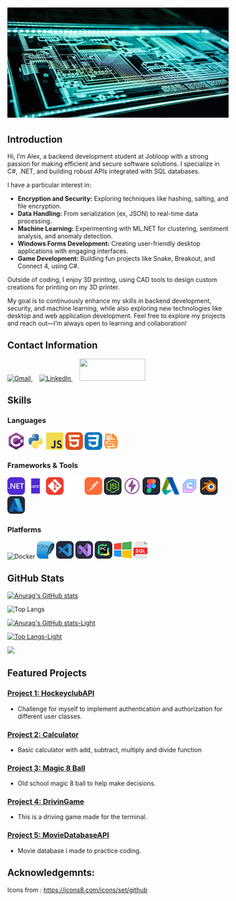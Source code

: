 # <img src="images/chip.jpg" alt="meg" width="100%" height="250">

## Introduction

Hi, I’m Alex, a backend development student at Jobloop with a strong passion for making efficient and secure software solutions.
I specialize in C#, .NET, and building robust APIs integrated with SQL databases.

I have a particular interest in:

- **Encryption and Security:** Exploring techniques like hashing, salting, and file encryption.
- **Data Handling:** From serialization (ex, JSON) to real-time data processing.
- **Machine Learning:** Experimenting with ML.NET for clustering, sentiment analysis, and anomaly detection.
- **Windows Forms Development:** Creating user-friendly desktop applications with engaging interfaces.
- **Game Development:** Building fun projects like Snake, Breakout, and Connect 4, using C#.

Outside of coding, I enjoy 3D printing, using CAD tools to design custom creations for printing on my 3D printer.

My goal is to continuously enhance my skills in backend development, security, and machine learning, while also exploring new technologies like desktop and web application development. Feel free to explore my projects and reach out—I’m always open to learning and collaboration!


## Contact Information

<a href="mailto:bax082024@gmail.com">
  <img src="https://img.shields.io/badge/-Gmail-D14836?style=flat-square&logo=gmail&logoColor=white" alt="Gmail" width="150" height="50">
</a>
&nbsp;&nbsp;&nbsp;
<a href="https://www.linkedin.com/in/alexander-busch-2789b4334/">
  <img src="https://img.shields.io/badge/LinkedIn-blue?style=flat-square&logo=linkedin&logoColor=white" alt="LinkedIn" width="150" height="50">
</a>
&nbsp;&nbsp;&nbsp;
<a href="https://discordapp.com/users/1274996112578707456"><img src="https://img.shields.io/badge/Discord-5865F2?logo=discord&logoColor=white" width="150" height="50px"></a>




## Skills

### Languages
 <img src="images/csharp.svg" alt="C#" width="40" height="40">  <img src="images/python-original.svg" alt="Python" width="40" height="40">  <img src="images/Js.svg" alt="JavaScript" width="40" height="40">  <img src="images/HTML.svg" alt="HTML" width="40" height="40">  <img src="images/CSS.svg" alt="CSS" width="40" height="40"><img src="images/json.png" alt="CSS" width="40" height="40">

### Frameworks & Tools 
 <img src="images/DotNet.svg" alt=".NET" width="40" height="40">  <img src="images/aspnet.png" alt="ASP.NET Core" width="40" height="40">  <img src="images/Git.svg" alt="Git" width="40" height="40">  <img src="images/white-git.png" alt="GitHub" width="40" height="40">  <img src="images/Postman.svg" alt="Postman" width="40" height="40">  <img src="images/NodeJS-Dark.svg" alt="Node.js" width="40" height="40">  <img src="images/Thunder.png" alt="Thunder Client" width="40" height="40">  <img src="images/Figma-Dark.svg" alt="Figma" width="40" height="40">  <img src="images/autodesk.png" alt="Autodesk" width="40" height="40">  <img src="images/ultimaker-cura.png" alt="Ultimaker Cura" width="40" height="40">  <img src="images/Blender-Dark.svg" alt="Blender" width="40" height="40">  <img src="images/Azure-Dark.svg" alt="Azure" width="40" height="40"> 


### Platforms
 <img src="https://img.shields.io/badge/-Docker-2496ED?style=flat-square&logo=docker&logoColor=white" alt="Docker" width="40" height="40">  <img src="images/SQLite.svg" alt="SQL Server" width="40" height="40">  <img src="images/VSCode-Dark.svg" alt="Visual Studio Code" width="40" height="40">  <img src="images/VisualStudio.svg" alt="Visual Studio" width="40" height="40">  <img src="images/PyCharm-Dark.svg" alt="PyCharm" width="40" height="40">  <img src="images/windows.png" alt="Windows" width="40" height="40"><img src="images/sql.png" alt="CSS" width="40" height="40">   



## GitHub Stats

[![Anurag's GitHub stats](https://github-readme-stats.vercel.app/api?username=bax082024&hide=stars&show_icons=true&bg_color=0d1117&title_color=ffffff&icon_color=79ff97&text_color=ffffff&border_color=30363d&border_radius=10)](https://github.com/bax082024/github-readme-stats)

![Top Langs](https://github-readme-stats.vercel.app/api/top-langs/?username=bax082024&layout=compact&bg_color=0d1117&size_weight=0.2&count_weight=0.5&title_color=ffffff&text_color=ffffff&border_color=30363d&border_radius=10)

[![Anurag's GitHub stats-Light](https://github-readme-stats.vercel.app/api?username=bax082024&show_icons=true&bg_color=100,ffecd9,f21f1f&title_color=f21f1f&icon_color=f21f1f&text_color=636363&border_color=787878&border_radius=10&theme=default#gh-light-mode-only)](https://github.com/bax082024/github-readme-stats#gh-light-mode-only)

[![Top Langs-Light](https://github-readme-stats.vercel.app/api/top-langs/?username=bax082024&size_weight=1&count_weight=0.5&bg_color=120,ffecd9,f21f1f&title_color=f21f1f&icon_color=f21f1f&text_color=636363&border_color=787878&border_radius=10&theme=default#gh-light-mode-only)](https://github.com/bax082024/github-readme-stats#gh-light-mode-only)

![](https://komarev.com/ghpvc/?username=bax082024&color=30363d&style=flat-square)

## Featured Projects

### [Project 1: HockeyclubAPI](https://github.com/bax082024/HockeyClubAPI)
- Challenge for myself to implement authentication and authorization for different user classes.

### [Project 2: Calculator](https://github.com/bax082024/CalculatorBasic)
- Basic calculator with add, subtract, multiply and divide function

### [Project 3: Magic 8 Ball](https://github.com/bax082024/Magic-8-Ball-JS.git)
- Old school magic 8 ball to help make decisions.

### [Project 4: DrivinGame](https://github.com/bax082024/DrivinGame-)
- This is a driving game made for the terminal.

### [Project 5: MovieDatabaseAPI](https://github.com/bax082024/MovieDataBaseAPI)
- Movie database i made to practice coding.


## Acknowledgemnts:
Icons from : https://icons8.com/icons/set/github
